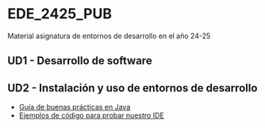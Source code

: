# EDE_2425_PUB
Material asignatura de entornos de desarrollo en el año 24-25

## UD1 - Desarrollo de software
## UD2 - Instalación y uso de entornos de desarrollo
- [Guía de buenas prácticas en Java](/src/main/java/ud2/teoria/CleanCode.md)  
- [Ejemplos de código para probar nuestro IDE](/src/main/java/ud2/ejemplos)
